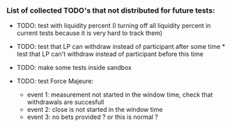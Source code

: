 ### List of collected TODO's that not distributed for future tests:
- TODO: test with liquidity percent (I turning off all liquidity percent in current tests because it is very hard to track them)

- TODO: test that LP can withdraw instead of participant after some time
        * test that LP can't withdraw instead of participant before this time
- TODO: make some tests inside sandbox
- TODO: test Force Majeure:
    - event 1: measurement not started in the window time, check that withdrawals are succesfull
    - event 2: close is not started in the window time
    - event 3: no bets provided ? or this is normal ?

